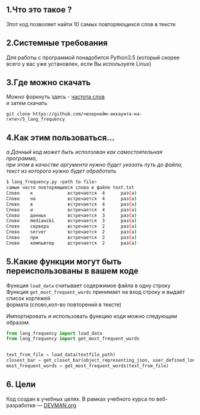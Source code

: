 ## 1.Что это такое ?

Этот код позволяет найти 10 самых повторяющихся слов в тексте

## 2.Системные требования
Для работы с программой понадобится Python3.5 (который скорее всего у вас уже установлен, если Вы используете Linux)  


## 3.Где можно скачать  
Можно форкнуть здесь - [частота слов](https://github.com/aligang/5_lang_frequency)  
и затем скачать 
```
git clone https://github.com/<юзернейм-аккаунта-на-гите>/5_lang_frequency
```

## 4.Как этим пользоваться...  
*a.Данный код может быть исползован как самостоятельная программа,*  
*при этом в качестве аргумента нужно будет указать путь до файла, текст из которого нужно будет обработать*

```bash
$ lang_frequency.py <path to file>
самые часто повторяющиеся слова в файле text.txt
Слово    к             встречается  4      раз(a)
Слово    на            встречается  4      раз(a)
Слово    в             встречается  4      раз(a)
Слово    и             встречается  4      раз(a)
Слово    данных        встречается  3      раз(a)
Слово    mediawiki     встречается  3      раз(a)
Слово    сервера       встречается  2      раз(a)
Слово    server        встречается  2      раз(a)
Слово    при           встречается  2      раз(a)
Слово    компьютер     встречается  2      раз(a)
```

## 5.Какие функции могут быть переиспользованы в вашем коде
Функция `load_data` считывает содержимое файла в одну строку  
Функция `get_most_frequent_words` принимает на вход строку и выдаёт список кортежей  
формата (слово,кол-во повторений в тексте)



Импортировать и использовать функцию коди можно  следующим образом:  
```python
from lang_frequency import load_data
from lang_frequency import get_most_frequent_words


text_from_file = load_data(textfile_path)
closest_bar = get_closet_bar(object_representing_json, user_defined_longitude, user_defined_latitude)
most_frequent_words = get_most_frequent_words(text_from_file)
```

## 6. Цели
Код создан в учебных целях. В рамках учебного курса по веб-разработке ― [DEVMAN.org](https://devman.org)